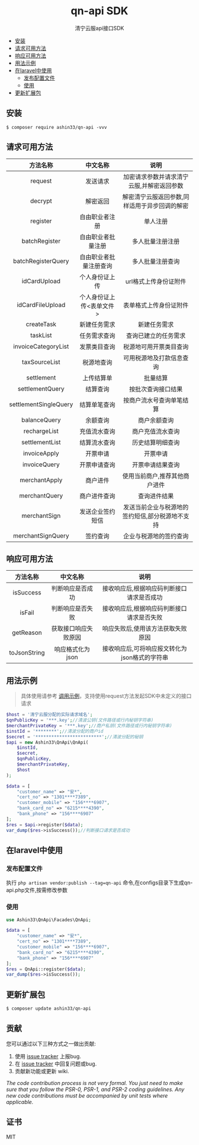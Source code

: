 <h1 align="center"> qn-api SDK</h1>

<p align="center"> 清宁云服api接口SDK</p>


* [安装](#安装)
* [请求可用方法](#请求可用方法)
* [响应可用方法](#响应可用方法)
* [用法示例](#用法示例)
* [在laravel中使用](#在laravel中使用)
    * [发布配置文件](#发布配置文件)
    * [使用](#使用)
* [更新扩展包](#更新扩展包)

## 安装

```shell
$ composer require ashin33/qn-api -vvv
```

## 请求可用方法

|         方法名称          |     中文名称      |            说明             |
|:---------------------:|:-------------:|:-------------------------:|
|        request        |     发送请求      |   加密请求参数并请求清宁云服,并解密返回参数   |
|        decrypt        |     解密返回      |  解密清宁云服返回参数,同样适用于异步回调的解密  |
|       register        |    ⾃由职业者注册    |           单人注册            |
|     batchRegister     |   ⾃由职业者批量注册   |         多人批量注册注册          |
|  batchRegisterQuery   |  ⾃由职业者批量注册查询  |         多人批量注册查询          |
|     idCardUpload      |    个⼈身份证上传    |       url格式上传身份证附件        |
|   idCardFileUpload    | 个⼈身份证上传<表单文件> |        表单格式上传身份证附件        |
|      createTask       |    新建任务需求     |          新建任务需求           |
|       taskList        |    任务需求查询     |        查询已建立的任务需求         |
|  invoiceCategoryList  |    发票类目查询     |        税源地可用开票类目查询        |
|     taxSourceList     |     税源地查询     |       可用税源地及打款信息查询        |
|      settlement       |     上传结算单     |           批量结算            |
|    settlementQuery    |     结算查询      |         按批次查询接口结果         |
| settlementSingleQuery |    结算单笔查询     |       按商户流水号查询单笔结算        |
|     balanceQuery      |     余额查询      |          商户余额查询           |
|     rechargeList      |    充值流水查询     |         商户充值流水查询          |
|    settlementList     |    结算流水查询     |         历史结算明细查询          |
|     invoiceApply      |     开票申请      |           开票申请            |
|     invoiceQuery      |    开票申请查询     |         开票申请结果查询          |
|     merchantApply     |     商户进件      |      使用当前商户,推荐其他商户进件      |
|     merchantQuery     |    商户进件查询     |          查询进件结果           |
|     merchantSign      |   发送企业签约短信    | 发送当前企业与税源地的签约短信,部分税源地不支持  |
|   merchantSignQuery   |     签约查询      |        企业与税源地的签约查询        |

## 响应可用方法
|         方法名称          |    中文名称    |            说明             |
|:---------------------:|:----------:|:-------------------------:|
|       isSuccess       |  判断响应是否成功  |   接收响应后,根据响应码判断接口请求是否成功   |
|        isFail         |  判断响应是否失败  |   接收响应后,根据响应码判断接口请求是否失败   |
|       getReason       | 获取接口响应失败原因 |     响应失败后,使用该方法获取失败原因     |
|     toJsonString      | 响应格式化为json | 接收响应后,可将响应报文转化为json格式的字符串 |

## 用法示例

>具体使用请参考 [调用示例](https://github.com/ashin33/qn-api/blob/master/src/tests/QnApiTest.php)，支持使用request方法发起SDK中未定义的接口请求

```php
$host = '清宁云服分配的实际请求域名';
$qnPublicKey = '***.key';//清波公钥(文件路径或行内秘钥字符串)
$merchantPrivateKey = '***.key';//商户私钥(文件路径或行内秘钥字符串)
$instId = '********';//清波分配的商户id
$secret = '*************************';//清波分配的秘钥
$api = new Ashin33\QnApi\QnApi(
    $instId, 
    $secret,
    $qnPublicKey,
    $merchantPrivateKey,
    $host
);

$data = [
    "customer_name" => "安*",
    "cert_no" => "1301****7389",
    "customer_mobile" => "156****6907",
    "bank_card_no" => "6215****4390",
    "bank_phone" => "156****6907"
];
$res = $api->register($data);
var_dump($res->isSuccess());//判断接口请求是否成功
````

## 在laravel中使用

### 发布配置文件

执行 `php artisan vendor:publish --tag=qn-api` 命令,在configs目录下生成qn-api.php文件,按需修改参数

### 使用

```php
use Ashin33\QnApi\Facades\QnApi;

$data = [
    "customer_name" => "安*",
    "cert_no" => "1301****7389",
    "customer_mobile" => "156****6907",
    "bank_card_no" => "6215****4390",
    "bank_phone" => "156****6907"
];
$res = QnApi::register($data);
var_dump($res->isSuccess());
```

## 更新扩展包

```shell
$ composer update ashin33/qn-api
```

## 贡献

您可以通过以下三种方式之一做出贡献:

1. 使用 [issue tracker](https://github.com/ashin33/qn-api/issues) 上报bug.
2. 在 [issue tracker](https://github.com/ashin33/qn-api/issues) 中回复问题或bug.
3. 贡献新功能或更新 wiki.

_The code contribution process is not very formal. You just need to make sure that you follow the PSR-0, PSR-1, and PSR-2 coding guidelines. Any new code contributions must be accompanied by unit tests where applicable._

## 证书

MIT
